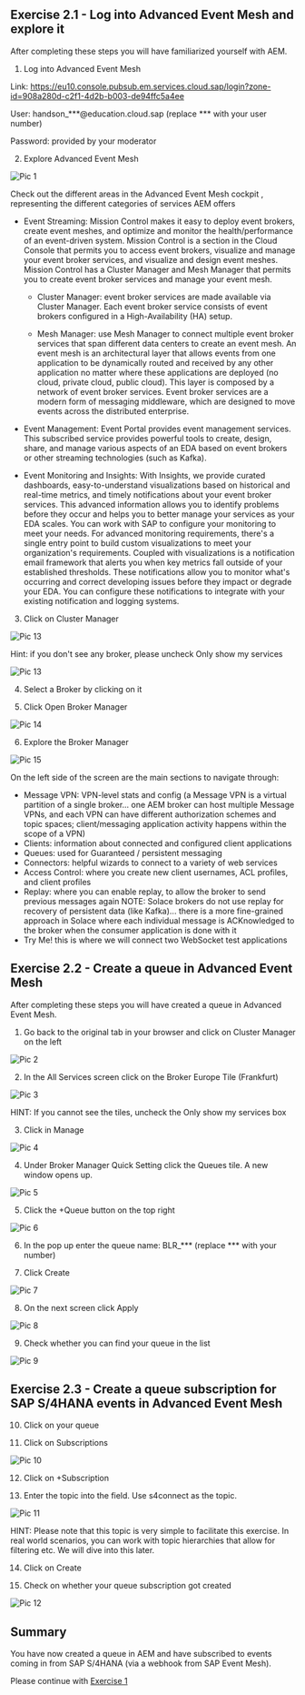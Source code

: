 ## Exercise 2.1 - Log into Advanced Event Mesh and explore it

After completing these steps you will have familiarized yourself with AEM.

1. Log into Advanced Event Mesh

Link: https://eu10.console.pubsub.em.services.cloud.sap/login?zone-id=908a280d-c2f1-4d2b-b003-de94ffc5a4ee

User: handson_***@education.cloud.sap (replace *** with your user number)

Password: provided by your moderator
  
2. Explore Advanced Event Mesh  

![Pic 1](/./images/ex2-1.png)

Check out the different areas in the Advanced Event Mesh cockpit , representing the different categories of services AEM offers

- Event Streaming: Mission Control makes it easy to deploy event brokers, create event meshes, and optimize and monitor the health/performance of an event-driven system. Mission Control is a section in the Cloud Console that permits you to access event brokers, visualize and manage your event broker services, and visualize and design event meshes. Mission Control has a Cluster Manager and Mesh Manager that permits you to create event broker services and manage your event mesh.

     - Cluster Manager: event broker services are made available via Cluster Manager. Each event broker service consists of event brokers configured in a High-Availability (HA) setup.

     - Mesh Manager: use Mesh Manager to connect multiple event broker services that span different data centers to create an event mesh. An event mesh is an architectural layer that allows events from one application to be dynamically routed and received by any other application no matter where these applications are deployed (no cloud, private cloud, public cloud). This layer is composed by a network of event broker services. Event broker services are a modern form of messaging middleware, which are designed to move events across the distributed enterprise.

- Event Management: Event Portal provides event management services. This subscribed service provides powerful tools to create, design, share, and manage various aspects of an EDA based on event brokers or other streaming technologies (such as Kafka). 

- Event Monitoring and Insights: With Insights, we provide curated dashboards, easy-to-understand visualizations based on historical and real-time metrics, and timely notifications about your event broker services. This advanced information allows you to identify problems before they occur and helps you to better manage your services as your EDA scales. You can work with SAP to configure your monitoring to meet your needs. For advanced monitoring requirements, there's a single entry point to build custom visualizations to meet your organization's requirements. Coupled with visualizations is a notification email framework that alerts you when key metrics fall outside of your established thresholds. These notifications allow you to monitor what's occurring and correct developing issues before they impact or degrade your EDA. You can configure these notifications to integrate with your existing notification and logging systems.

3. Click on Cluster Manager

![Pic 13](/./images/ex2-13.png)  

Hint: if you don't see any broker, please uncheck Only show my services

![Pic 13](/./images/ex2-16.png)  

4. Select a Broker by clicking on it

5. Click Open Broker Manager

![Pic 14](/./images/ex2-14.png)  

6. Explore the Broker Manager

![Pic 15](/./images/ex2-15.png)  

On the left side of the screen are the main sections to navigate through:

- Message VPN: VPN-level stats and config (a Message VPN is a virtual partition of a single broker... one AEM broker can host multiple Message VPNs, and each VPN can have different authorization schemes and topic spaces; client/messaging application activity happens within the scope of a VPN)
- Clients: information about connected and configured client applications
- Queues: used for Guaranteed / persistent messaging
- Connectors: helpful wizards to connect to a variety of web services
- Access Control: where you create new client usernames, ACL profiles, and client profiles
- Replay: where you can enable replay, to allow the broker to send previous messages again NOTE: Solace brokers do not use replay for recovery of persistent data (like Kafka)... there is a more fine-grained approach in Solace where each individual message is ACKnowledged to the broker when the consumer application is done with it
- Try Me! this is where we will connect two WebSocket test applications

## Exercise 2.2 - Create a queue in Advanced Event Mesh

After completing these steps you will have created a queue in Advanced Event Mesh.
  
1. Go back to the original tab in your browser and click on Cluster Manager on the left
  
![Pic 2](/./images/ex2-2.png)  
  
2. In the All Services screen click on the Broker Europe Tile (Frankfurt)
  
![Pic 3](/./images/ex2-3.png)    
  
HINT: If you cannot see the tiles, uncheck the Only show my services box
  
3. Click in Manage
  
![Pic 4](/./images/ex2-4.png)     
  
4. Under Broker Manager Quick Setting click the Queues tile. A new window opens up.
  
![Pic 5](/./images/ex2-5.png)      
  
5. Click the +Queue button on the top right
  
![Pic 6](/./images/ex2-6.png)        
  
6. In the pop up enter the queue name: BLR_*** (replace *** with your number)
  
7. Click Create
  
![Pic 7](/./images/ex2-7.png)      
  
8. On the next screen click Apply
  
![Pic 8](/./images/ex2-8.png)      
  
9. Check whether you can find your queue in the list  

![Pic 9](/./images/ex2-9.png)   

## Exercise 2.3 - Create a queue subscription for SAP S/4HANA events in Advanced Event Mesh

10. Click on your queue

11. Click on Subscriptions

![Pic 10](/./images/ex2-10.png)  

12. Click on +Subscription

13. Enter the topic into the field. Use s4connect as the topic.

![Pic 11](/./images/ex2-11.png)  

HINT: Please note that this topic is very simple to facilitate this exercise. In real world scenarios, you can work with topic hierarchies that allow for filtering etc. We will dive into this later.

14. Click on Create

15. Check on whether your queue subscription got created

![Pic 12](/./images/ex2-12.png)  
  
## Summary

You have now created a queue in AEM and have subscribed to events coming in from SAP S/4HANA (via a webhook from SAP Event Mesh).

Please continue with [Exercise 1](../ex1/README.md)
